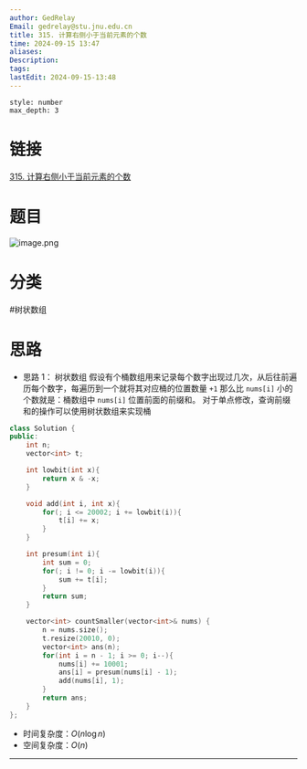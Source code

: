 ```yaml
---
author: GedRelay
Email: gedrelay@stu.jnu.edu.cn
title: 315. 计算右侧小于当前元素的个数
time: 2024-09-15 13:47
aliases: 
Description: 
tags: 
lastEdit: 2024-09-15-13:48
---
```


```toc
style: number
max_depth: 3
```

# 链接
[315. 计算右侧小于当前元素的个数](https://leetcode.cn/problems/count-of-smaller-numbers-after-self/) 

# 题目
![image.png](https://ged-pic-bed.oss-cn-guangzhou.aliyuncs.com/img/202409151347444.png)


# 分类
#树状数组 

# 思路
- 思路 1：
树状数组
假设有个桶数组用来记录每个数字出现过几次，从后往前遍历每个数字，每遍历到一个就将其对应桶的位置数量 `+1` 
那么比 `nums[i]` 小的个数就是：桶数组中 `nums[i]` 位置前面的前缀和。
对于单点修改，查询前缀和的操作可以使用树状数组来实现桶


```cpp
class Solution {
public:
    int n;
    vector<int> t;

    int lowbit(int x){
        return x & -x;
    }

    void add(int i, int x){
        for(; i <= 20002; i += lowbit(i)){
            t[i] += x;
        }
    }

    int presum(int i){
        int sum = 0;
        for(; i != 0; i -= lowbit(i)){
            sum += t[i];
        }
        return sum;
    }

    vector<int> countSmaller(vector<int>& nums) {
        n = nums.size();
        t.resize(20010, 0);
        vector<int> ans(n);
        for(int i = n - 1; i >= 0; i--){
            nums[i] += 10001;
            ans[i] = presum(nums[i] - 1);
            add(nums[i], 1);
        }
        return ans;
    }
};
```


- 时间复杂度：${O\left( n\log n \right)  }$ 
- 空间复杂度：${O\left( n \right)  }$ 


---

